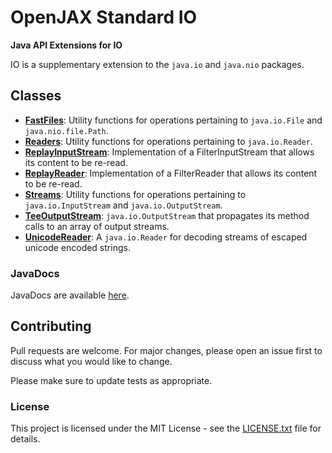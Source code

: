 # OpenJAX Standard IO

**Java API Extensions for IO**

IO is a supplementary extension to the `java.io` and `java.nio` packages.

## Classes

* **[FastFiles](src/main/java/org/openjax/standard/io/FastFiles.java)**: Utility functions for operations pertaining to `java.io.File` and `java.nio.file.Path`.
* **[Readers](src/main/java/org/openjax/standard/io/Readers.java)**: Utility functions for operations pertaining to `java.io.Reader`.
* **[ReplayInputStream](src/main/java/org/openjax/standard/io/ReplayInputStream.java)**: Implementation of a FilterInputStream that allows its content to be re-read.
* **[ReplayReader](src/main/java/org/openjax/standard/io/ReplayReader.java)**: Implementation of a FilterReader that allows its content to be re-read.
* **[Streams](src/main/java/org/openjax/standard/io/Streams.java)**: Utility functions for operations pertaining to `java.io.InputStream` and `java.io.OutputStream`.
* **[TeeOutputStream](src/main/java/org/openjax/standard/io/TeeOutputStream.java)**: `java.io.OutputStream` that propagates its method calls to an array of output streams.
* **[UnicodeReader](src/main/java/org/openjax/standard/io/UnicodeReader.java)**: A `java.io.Reader` for decoding streams of escaped unicode encoded strings.

### JavaDocs

JavaDocs are available [here](https://standard.openjax.org/io/apidocs/).

## Contributing

Pull requests are welcome. For major changes, please open an issue first to discuss what you would like to change.

Please make sure to update tests as appropriate.

### License

This project is licensed under the MIT License - see the [LICENSE.txt](LICENSE.txt) file for details.